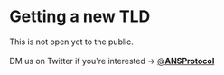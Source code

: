 # Getting a new TLD

This is not open yet to the public. \
\
DM us on Twitter if you're interested -> [@**ANSProtocol**](https://twitter.com/ANSprotocol)
